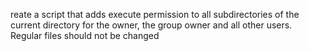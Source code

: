 reate a script that adds execute permission to all subdirectories of the current directory for the owner, the group owner and all other users. Regular files should not be changed

